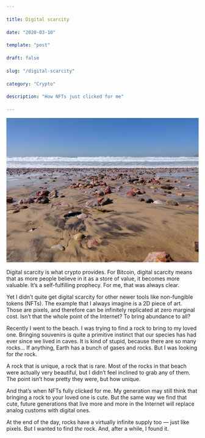```yaml
---

title: Digital scarcity

date: "2020-03-10"

template: "post"

draft: false

slug: "/digital-scarcity"

category: "Crypto"

description: "How NFTs just clicked for me"

---
```


![](/media/rocks.jpg)

Digital scarcity is what crypto provides. For Bitcoin, digital scarcity means that as more people believe in it as a store of value, it becomes more valuable. It’s a self-fulfilling prophecy. For me, that was always clear.

Yet I didn’t quite get digital scarcity for other newer tools like non-fungible tokens (NFTs). The example that I always imagine is a 2D piece of art. Those are pixels, and therefore can be infinitely replicated at zero marginal cost. Isn’t that the whole point of the Internet? To bring abundance to all?

Recently I went to the beach. I was trying to find a rock to bring to my loved one. Bringing souvenirs is quite a primitive instinct that our species has had ever since we lived in caves. It is kind of stupid, because there are so many rocks... If anything, Earth has a bunch of gases and rocks. But I was looking for *the* rock.

A rock that is unique, a rock that is rare. Most of the rocks in that beach were actually very beautiful, but I didn’t feel inclined to grab any of them. The point isn’t how pretty they were, but how unique.

And that’s when NFTs fully clicked for me. My generation may still think that bringing a rock to your loved one is cute. But the same way we find that cute, future generations that live more and more in the Internet will replace analog customs with digital ones.

At the end of the day, rocks have a virtually infinite supply too — just like pixels. But I wanted to find *the* rock. And, after a while, I found it.